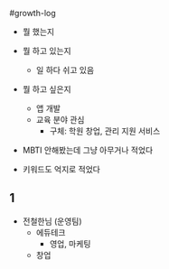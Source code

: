 #growth-log

- 뭘 했는지
- 뭘 하고 있는지
	- 일 하다 쉬고 있음

- 뭘 하고 싶은지
	- 앱 개발
	- 교육 분야 관심
		- 구체: 학원 창업, 관리 지원 서비스

- MBTI 안해봤는데 그냥 아무거나 적었다
- 키워드도 억지로 적었다

## 1

- 전철한님 (운영팀)
	- 에듀테크
		- 영업, 마케팅
	- 창업
